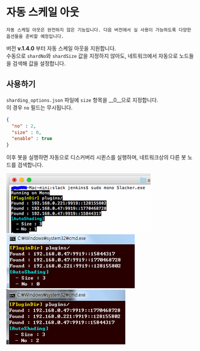 자동 스케일 아웃
====
```
자동 스케일 아웃은 완전하지 않은 기능입니다. 다음 버전에서 실 사용이 가능하도록 다양한 옵션들을 준비할 예정입니다.
```
버전 __v.1.4.0__ 부터 자동 스케일 아웃을 지원합니다.<br>
수동으로 `shardNo`와 `shardSize` 값을 지정하지 않아도, 네트워크에서 자동으로 노드들을 검색해 값을 설정합니다.

사용하기
----
`sharding_options.json` 파일에 `size` 항목을 __0__으로 지정합니다.<br>
이 경우 `no` 필드는 무시됩니다.
```json
{
  "no" : 2,
  "size" : 0,
  "enable" : true
}
```
이후 봇을 실행하면 자동으로 디스커버리 시퀸스를 실행하며, 네트워크상의 다른 봇 노드를 검색합니다.<br>

![](sla_1.PNG)<br>
![](sla_2.PNG)<br>
![](sla_3.PNG)<br>
